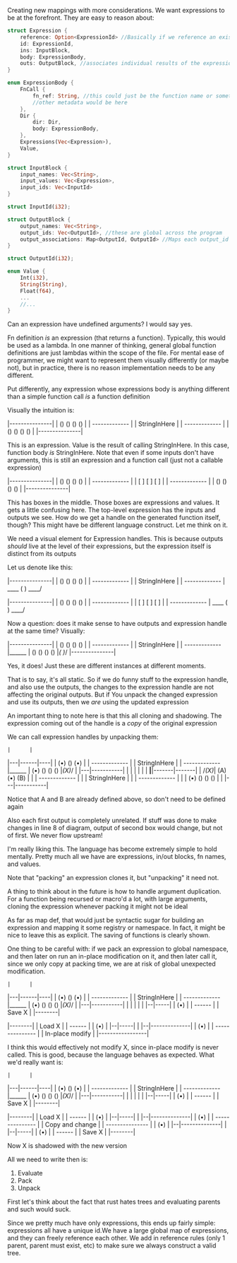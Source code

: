 Creating new mappings with more considerations.
We want expressions to be at the forefront. They are easy to reason about:

```rust
struct Expression {
    reference: Option<ExpressionId> //Basically if we reference an existing expression a bunch of values will be pre-filled. We need to know which is the relevant reference
    id: ExpressionId,
    ins: InputBlock,
    body: ExpressionBody,
    outs: OutputBlock, //associates individual results of the expression with the expression's actual return value
}

enum ExpressionBody {
    FnCall {
        fn_ref: String, //this could just be the function name or something like that
        //other metadata would be here
    },
    Dir {
        dir: Dir,
        body: ExpressionBody,
    },
    Expressions(Vec<Expression>),
    Value,
}

struct InputBlock {
    input_names: Vec<String>,
    input_values: Vec<Expression>,
    input_ids: Vec<InputId>
}

struct InputId(i32);

struct OutputBlock {
    output_names: Vec<String>,
    output_ids: Vec<OutputId>, //these are global across the program
    output_associations: Map<OutputId, OutputId> //Maps each output_id in output_ids to whatever other output location is it coming from
}

struct OutputId(i32);

enum Value {
    Int(i32),
    String(String),
    Float(f64),
    ...
    //...
}
```

Can an expression have undefined arguments? I would say yes.

Fn definition _is_ an expression (that returns a function). Typically, this would be used as a lambda.
In one manner of thinking, general global function definitions are just lambdas within the scope of the file. For mental ease of programmer, we might want to represent them visually differently (or maybe not), but in practice, there is no reason implementation needs to be any different.

Put differently, any expression whose expressions body is anything different than a simple function call _is_ a function definition

Visually the intuition is:

|---------------|
|  () () () ()  |
| ------------- |
| StringInHere  |
| ------------- |
|  () () () ()  |
|---------------|

This is an expression. Value is the result of calling StringInHere. In this case, function body _is_ StringInHere. Note that even if some inputs don't have arguments, this is still an expression and a function call (just not a callable expression)


|---------------|
|  () () () ()  |
| ------------- |
| [ ]  [ ]  [ ] |
| ------------- |
|  () () () ()  |
|---------------|

This has boxes in the middle. Those boxes are expressions and values. 
It gets a little confusing here. The top-level expression has the inputs and outputs we see.
How do we get a handle on the generated function itself, though? This might have be different language construct. Let me think on it.

We need a visual element for Expression handles. This is because outputs _should_ live at the level of their expressions, but the expression itself is distinct from its outputs

Let us denote like this:

|---------------|
|  () () () ()  |
| ------------- |
| StringInHere  |
| ------------- |
 \____ ( ) ____/

|---------------|
|  () () () ()  |
| ------------- |
| [ ]  [ ]  [ ] |
| ------------- |
 \____ ( ) ____/

Now a question: does it make sense to have outputs and expression handle at the same time?
Visually: 

|---------------|
|  () () () ()  |
| ------------- |
| StringInHere  |
| ------------- |______
|  () () () ()  |_( )_/
|---------------|

Yes, it does! 
Just these are different instances at different moments.

That is to say, it's all static.
So if we do funny stuff to the expression handle, and also use the outputs, the changes to the expression handle are not affecting the original outputs. But if You unpack the changed expression and use its outputs, then we _are_ using the updated expression

An important thing to note here is that this all cloning and shadowing. The expression coming out of the handle is a _copy_ of the original expression

We can call expression handles by unpacking them:

    |      |
|---|------|----|
|  (•) () (•)   |
| ------------- |
| StringInHere  |
| ------------- |______
|  (•) () () () |_(X)_/       |
|---|-----------|  |          |
    |              |          |
    |            __|__|-------|-------|
    |           /_(X)_|  (A) (•) (B)  |
    |                 | ------------- |
    |                 | StringInHere  |
    |                 | ------------- |
    |                 |  (•) () () () |
    |                 |---|-----------|

Notice that A and B are already defined above, so don't need to be defined again

Also each first output is completely unrelated. If stuff was done to make changes in line 8 of diagram, output of second box would change, but not of first. We never flow upstream!

I'm really liking this. The language has become extremely simple to hold mentally.
Pretty much all we have are expressions, in/out blocks, fn names, and values.

Note that "packing" an expression clones it, but "unpacking" it need not.

A thing to think about in the future is how to handle argument duplication. For a function being recursed or macro'd a lot, with large arguments, cloning the expression whenever packing it might not be ideal

As far as map def, that would just be syntactic sugar for building an expression and mapping it some registry or namespace.  In fact, it might be nice to leave this as explicit. The saving of functions is clearly shown.

One thing to be careful with: if we pack an expression to global namespace, and then later on run an in-place modification on it, and then later call it, since we only copy at packing time, we are at risk of global unexpected modification.


    |      |
|---|------|----|
|  (•) () (•)   |
| ------------- |
| StringInHere  |
| ------------- |______
|  (•) () () () |_(X)_/       |
|---|-----------|  |          |
    |              |          |
                |--|-----|
                | (•)    |
                | ------ |
                | Save X |
                |--------|


|--------|
| Load X |
| ------ |
| (•)    |
|--|-----|
   |
|--|--------------|
| (•)             |
| --------------- |
| In-place modify |
|-----------------|

I think this would effectively not modify X, since in-place modify is never called. This is good, because the language behaves as expected. What we'd really want is:

    |      |
|---|------|----|
|  (•) () (•)   |
| ------------- |
| StringInHere  |
| ------------- |______
|  (•) () () () |_(X)_/       |
|---|-----------|  |          |
    |              |          |
                |--|-----|
                | (•)    |
                | ------ |
                | Save X |
                |--------|


|--------|
| Load X |
| ------ |
| (•)    |
|--|-----|
   |
|--|--------------|
| (•)             |
| --------------- |
| Copy and change |
| --------------- |
| (•)             |
|--|--------------|
   |
|--|-----|
| (•)    |
| ------ |
| Save X |
|--------|

Now X is shadowed with the new version

All we need to write then is:
1. Evaluate
2. Pack
3. Unpack


First let's think about the fact that rust hates trees and evaluating parents and such would suck.

Since we pretty much have only expressions, this ends up fairly simple: expressions all have a unique id.We have a large global map of expressions, and they can freely reference each other. 
We add in reference rules (only 1 parent, parent must exist, etc) to make sure we always construct a valid tree.

